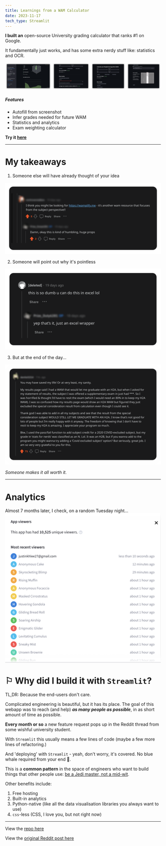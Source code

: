 ```yaml
---
title: Learnings from a WAM Calculator
date: 2023-11-17
tech_type: Streamlit
---
```

**I built an** open-source University grading calculator that ranks #1 on Google.

It fundamentally just works, and has some extra nerdy stuff like: statistics and OCR. 


![](/images/gallery-wam-2.png)

##### Features
- Autofill from screenshot 
- Infer grades needed for future WAM 
- Statistics and analytics
- Exam weighting calculator

**Try it [here](https://wam-calculator.streamlit.app/?fbclid=IwAR1K9ixVHdMm1wE9KUK5P48BUahEgWaQ4ubhFwKJcrvxRmy9cKim3N0Coko)**

---

# My takeaways


1. Someone else will have already thought of your idea

![](/images/redd4.png)

2. Someone will point out why it's pointless

![](/images/redd2.png)

3. But at the end of the day... _‍_

![](/images/redd1.png)

_Someone makes it all worth it._

---

# Analytics 

Almost 7 months later, I check, on a random Tuesday night... 
![](/images/wam-stats.png)

# ⚐ Why did I build it with `Streamlit`?

TL,DR: Because the end-users don't care. 

Complicated engineering is beautiful, but it has its place. The goal of this webapp was to reach (and help) **_as many people as possible_**, in as short amount of time as possible. 

**Every month or so** a new feature request pops up in the Reddit thread from some wishful university student. 

With `Streamlit` this usually means a few lines of code (maybe a few more lines of refactoring.) 

And 'deploying' with `Streamlit` - yeah, don't worry, it's covered. No blue whale required from your end 🐳. 

This is a **common pattern** in the space of engineers who want to build things that other people use: [be a Jedi master, not a mid-wit](https://youtu.be/rP7bpYsfa6Q?si=NdXIYPDYvKCaqfq2&t=989).

Other benefits include:
1. Free hosting
2. Built-in analytics
3. Python-native (like all the data visualisation libraries you always want to use)
4. `css`-less (CSS, I love you, but not right now)

---

View the [repo here](http://www.github.com/)

View the [original Reddit post here](https://www.reddit.com/r/unimelb/comments/182kxtw/someone_finally_did_it_wam_calculator/)